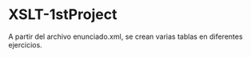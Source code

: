 # XSLT-1stProject
  A partir del archivo enunciado.xml, se crean varias tablas en diferentes ejercicios.
